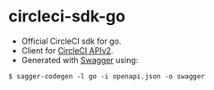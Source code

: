 # circleci-sdk-go

- Official CircleCI sdk for go.
- Client for [CircleCI APIv2](https://circleci.com/docs/api/v2/index.html).
- Generated with [Swagger](https://swagger.io/tools/swagger-codegen/) using:
```
$ sagger-codegen -l go -i openapi.json -o swagger
```
